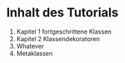 # Inhalt des Tutorials

1. Kapitel 1 fortgeschrittene Klassen
2. Kapitel 2 Klassendekoratoren
3. Whatever
4. Metaklassen
